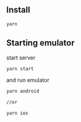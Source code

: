 ## Install

```bash
yarn
```


## Starting emulator

start server

```bash
yarn start
```

and run emulator

```bash
yarn android

//or

yarn ios
```
